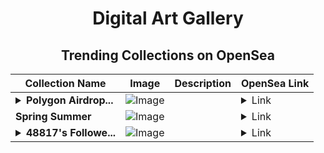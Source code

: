<div align="center">

# Digital Art Gallery

## Trending Collections on OpenSea

| Collection Name                       | Image                                                                                     | Description                       | OpenSea Link                                                                                          |
|---------------------------------------|-------------------------------------------------------------------------------------------|-----------------------------------|--------------------------------------------------------------------------------------------------------|
| **<details><summary>Polygon Airdrop...</summary>Polygon Airdrop Rewards Position (airdrop-polygon.xyz)</details>** | ![Image](https://i.seadn.io/s/raw/files/ad587e9b24b92aff51f87c3b4d1fe722.png?w=500&auto=format?w=200&auto=format) |  | <details><summary>Link</summary>[Polygon Airdrop Rewards Position (airdrop-polygon.xyz)](https://opensea.io/collection/polygon-airdrop-rewards-position-airdrop-polygo-58)</details> |
| **Spring Summer** | ![Image](https://i.seadn.io/s/raw/files/4bfaa3abe3f9d706b8fdc60d95228788.jpg?w=500&auto=format?w=200&auto=format) |  | <details><summary>Link</summary>[Spring Summer](https://opensea.io/collection/spring-summer-150)</details> |
| **<details><summary>48817's Followe...</summary>48817's Follower</details>** | ![Image](https://i.seadn.io/s/raw/files/19f9f090920392cc3650cbdf4361755b.png?w=500&auto=format?w=200&auto=format) |  | <details><summary>Link</summary>[48817's Follower](https://opensea.io/collection/48817-s-follower)</details> |

</div>